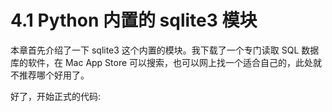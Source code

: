 # 4.1 Python 内置的 sqlite3 模块

本章首先介绍了一下 sqlite3 这个内置的模块。我下载了一个专门读取 SQL 数据库的软件，在 Mac App Store 可以搜索，也可以网上找一个适合自己的，此处就不推荐哪个好用了。

好了，开始正式的代码:

```python

```

